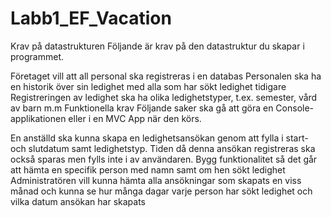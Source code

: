 # Labb1_EF_Vacation

Krav på datastrukturen
Följande är krav på den datastruktur du skapar i programmet.

 Företaget vill att all personal ska registreras i en databas
 Personalen ska ha en historik över sin ledighet med alla som har sökt ledighet tidigare
 Registreringen av ledighet ska ha olika ledighetstyper, t.ex. semester, vård av barn m.m
Funktionella krav
Följande saker ska gå att göra en Console-applikationen eller i en MVC App när den körs.

 En anställd ska kunna skapa en ledighetsansökan genom att fylla i start- och slutdatum samt ledighetstyp. Tiden då denna ansökan registreras ska också sparas men fylls inte i av användaren.
 Bygg funktionalitet så det går att hämta en specifik person med namn samt om hen sökt ledighet
 Administratören vill kunna hämta alla ansökningar som skapats en viss månad och kunna se hur många dagar varje person har sökt ledighet och vilka datum ansökan har skapats
